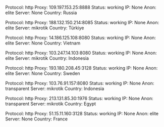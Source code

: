 Protocol: http
Proxy: 109.197.153.25:8888
Status: working
IP: None
Anon: elite
Server: None
Country: Russia

Protocol: http
Proxy: 188.132.150.214:8085
Status: working
IP: None
Anon: elite
Server: mikrotik
Country: Türkiye

Protocol: http
Proxy: 14.186.125.108:8080
Status: working
IP: None
Anon: elite
Server: None
Country: Vietnam

Protocol: http
Proxy: 103.247.14.103:8080
Status: working
IP: None
Anon: elite
Server: mikrotik
Country: Indonesia

Protocol: http
Proxy: 193.180.208.45:3128
Status: working
IP: None
Anon: elite
Server: None
Country: Sweden

Protocol: http
Proxy: 103.76.91.157:8080
Status: working
IP: None
Anon: transparent
Server: mikrotik
Country: Indonesia

Protocol: http
Proxy: 213.131.85.30:1976
Status: working
IP: None
Anon: transparent
Server: mikrotik
Country: Egypt

Protocol: http
Proxy: 51.15.11.160:3128
Status: working
IP: None
Anon: elite
Server: None
Country: France

